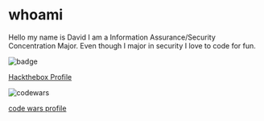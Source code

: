 # whoami

Hello my name is David I am a Information Assurance/Security Concentration Major. Even though I major in security I love to code for fun.  

![badge](http://www.hackthebox.eu/badge/image/181127)

[Hackthebox Profile](https://www.hackthebox.eu/profile/181127)

![codewars](https://www.codewars.com/users/Siinatra/badges/small)

[code wars profile](https://www.codewars.com/users/Siinatra)
